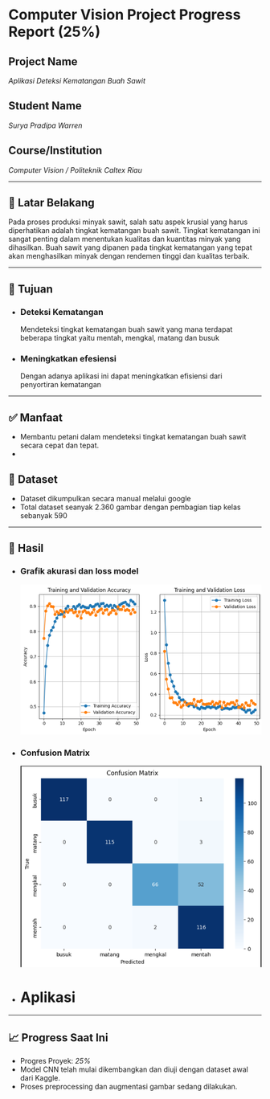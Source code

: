 # Computer Vision Project Progress Report (25%)

## Project Name
*Aplikasi Deteksi Kematangan Buah Sawit*

## Student Name
*Surya Pradipa Warren*

## Course/Institution
*Computer Vision / Politeknik Caltex Riau*

---

## 📌 Latar Belakang
Pada proses produksi minyak sawit, salah satu aspek krusial yang harus diperhatikan adalah tingkat kematangan buah sawit. Tingkat kematangan ini sangat penting dalam menentukan kualitas dan kuantitas minyak yang dihasilkan. Buah sawit yang dipanen pada tingkat kematangan yang tepat akan menghasilkan minyak dengan rendemen tinggi dan kualitas terbaik.

---

## 🎯 Tujuan
- ### Deteksi Kematangan
  Mendeteksi tingkat kematangan buah sawit yang mana terdapat beberapa tingkat yaitu mentah, mengkal, matang dan busuk
- ### Meningkatkan efesiensi
  Dengan adanya aplikasi ini dapat meningkatkan efisiensi dari penyortiran kematangan

---

## ✅ Manfaat
- Membantu petani dalam mendeteksi tingkat kematangan buah sawit secara cepat dan tepat.
- 


## 📁 Dataset
- Dataset dikumpulkan secara manual melalui google
- Total dataset seanyak 2.360 gambar dengan pembagian tiap kelas sebanyak 590

---

## 🚀 Hasil 
- ### Grafik akurasi dan loss model
  <img src="Result/Akurasi dan Loss.png" width="500"/>
- ### Confusion Matrix
  <img src="Result/CM.png" width="500"/>
- # Aplikasi

---

## 📈 Progress Saat Ini
- Progres Proyek: *25%*
- Model CNN telah mulai dikembangkan dan diuji dengan dataset awal dari Kaggle.
- Proses preprocessing dan augmentasi gambar sedang dilakukan.
